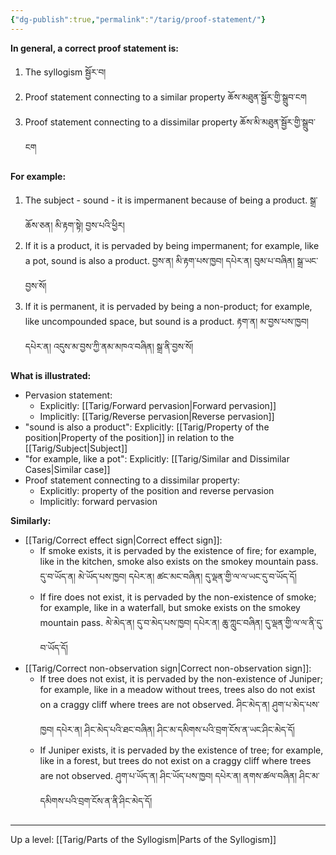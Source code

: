 ```yaml
---
{"dg-publish":true,"permalink":"/tarig/proof-statement/"}
---
```


**In general, a correct proof statement is:**
1. The syllogism སྦྱོར་བ།
2. Proof statement connecting to a similar property ཆོས་མཐུན་སྦྱོར་གྱི་སྒྲུབ་ངག
3. Proof statement connecting to a dissimilar property ཆོས་མི་མཐུན་སྦྱོར་གྱི་སྒྲུབ་ངག

**For example:**
1. The subject - sound - it is impermanent because of being a product. སྒྲ་ཆོས་ཅན། མི་རྟག་སྟེ། བྱས་པའི་ཕྱིར།
2. If it is a product, it is pervaded by being impermanent; for example, like a pot, sound is also a product.
   བྱས་ན། མི་རྟག་པས་ཁྱབ། དཔེར་ན། བུམ་པ་བཞིན། སྒྲ་ཡང་བྱས་སོ།
3. If it is permanent, it is pervaded by being a non-product; for example, like uncompounded space, but sound is a product.
   རྟག་ན། མ་བྱས་པས་ཁྱབ། དཔེར་ན། འདུས་མ་བྱས་ཀྱི་ནམ་མཁའ་བཞིན། སྒྲ་ནི་བྱས་སོ།

**What is illustrated:**
- Pervasion statement:
	- Explicitly: [[Tarig/Forward pervasion\|Forward pervasion]]
	- Implicitly: [[Tarig/Reverse pervasion\|Reverse pervasion]]
- "sound is also a product": Explicitly: [[Tarig/Property of the position\|Property of the position]] in relation to the [[Tarig/Subject\|Subject]]
- "for example, like a pot": Explicitly: [[Tarig/Similar and Dissimilar Cases\|Similar case]]
- Proof statement connecting to a dissimilar property:
	- Explicitly: property of the position and reverse pervasion
	- Implicitly: forward pervasion

**Similarly:**
- [[Tarig/Correct effect sign\|Correct effect sign]]: 
	- If smoke exists, it is pervaded by the existence of fire; for example, like in the kitchen, smoke also exists on the smokey mountain pass.
	  དུ་བ་ཡོད་ན། མེ་ཡོད་པས་ཁྱབ། དཔེར་ན། ཚང་མང་བཞིན། དུ་ལྡན་གྱི་ལ་ལ་ཡང་དུ་བ་ཡོད་དོ།
	- If fire does not exist, it is pervaded by the non-existence of smoke; for example, like in a waterfall, but smoke exists on the smokey mountain pass.
	  མེ་མེད་ན། དུ་བ་མེད་པས་ཁྱབ། དཔེར་ན། ཆུ་ཀླུང་བཞིན། དུ་ལྡན་གྱི་ལ་ལ་ནི་དུ་བ་ཡོད་དོ།
- [[Tarig/Correct non-observation sign\|Correct non-observation sign]]:
	- If tree does not exist, it is pervaded by the non-existence of Juniper; for example, like in a meadow without trees, trees also do not exist on a craggy cliff where trees are not observed.
	  ཤིང་མེད་ན། ཤུག་པ་མེད་པས་ཁྱབ། དཔེར་ན། ཤིང་མེད་པའི་ཐང་བཞིན། ཤིང་མ་དམིགས་པའི་བྲག་ངོས་ན་ཡང་ཤིང་མེད་དོ།
	- If Juniper exists, it is pervaded by the existence of tree; for example, like in a forest, but trees do not exist on a craggy cliff where trees are not observed.
	  ཤུག་པ་ཡོད་ན། ཤིང་ཡོད་པས་ཁྱབ། དཔེར་ན། ནགས་ཚལ་བཞིན། ཤིང་མ་དམིགས་པའི་བྲག་ངོས་ན་ནི་ཤིང་མེད་དོ།

---
Up a level: [[Tarig/Parts of the Syllogism\|Parts of the Syllogism]]